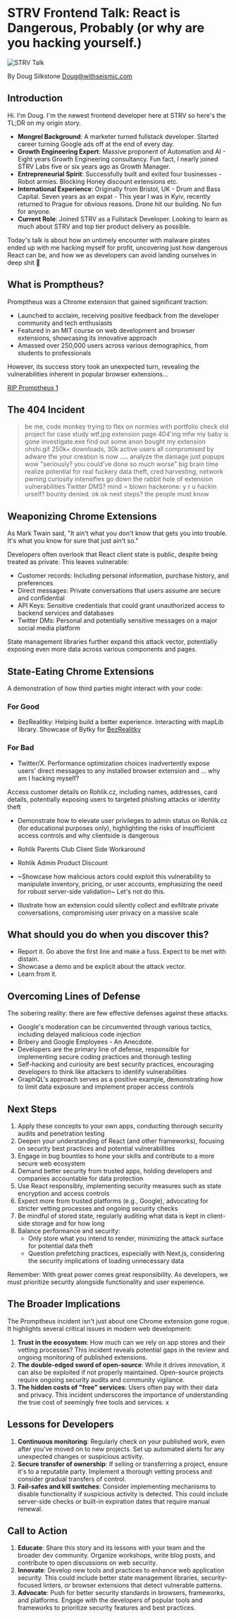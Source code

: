 # STRV Frontend Talk: React is Dangerous, Probably (or why are you hacking yourself.)

![STRV Talk](https://img.shields.io/badge/STRV%20Talk-001-blue)

By Doug Silkstone <Doug@withseismic.com>

## Introduction

Hi. I'm Doug. I'm the newest frontend developer here at STRV so here's the TL;DR on my origin story.

- **Mongrel Background**: A marketer turned fullstack developer. Started career turning Google ads off at the end of every day.
- **Growth Engineering Expert**: Massive proponent of Automation and AI - Eight years Growth Engineering consultancy. Fun fact, I nearly joined STRV Labs five or six years ago as Growth Manager.
- **Entrepreneurial Spirit**: Successfully built and exited four businesses - Robot armies. Blocking Honey discount extensions etc.
- **International Experience**: Originally from Bristol, UK - Drum and Bass Capital. Seven years as an expat - This year I was in Kyiv, recently returned to Prague for obvious reasons. Drone hit our building. No fun for anyone.
- **Current Role**: Joined STRV as a Fullstack Developer. Looking to learn as much about STRV and top tier product delivery as possible.

Today's talk is about how an untimely encounter with malware pirates ended up with me hacking myself for profit, uncovering just how dangerous React can be, and how we as developers can avoid landing ourselves in deep shit :robot:

## What is Promptheus?

Promptheus was a Chrome extension that gained significant traction:

- Launched to acclaim, receiving positive feedback from the developer community and tech enthusiasts
- Featured in an MIT course on web development and browser extensions, showcasing its innovative approach
- Amassed over 250,000 users across various demographics, from students to professionals

However, its success story took an unexpected turn, revealing the vulnerabilities inherent in popular browser extensions...

[RIP Promptheus 1](https://chromewebstore.google.com/detail/promptheus-converse-with/eipjdkbchadnamipponehljdnflolfki)

## The 404 Incident

>be me, code monkey trying to flex on normies with portfolio
>check old project for case study
>wtf.jpg
>extension page 404'ing
>mfw my baby is gone
>investigate.exe
>find out some anon bought my extension
>ohshi.gif
>250k+ downloads, 30k active users
>all compromised by adware
>tfw your creation is now ****....****
>analyze the damage
>just popups wow
>"seriously? you could've done so much worse"
>big brain time
>realize potential for real fuckery
>data theft, cred harvesting, network pwning
>curiosity intensifies
>go down the rabbit hole of extension vulnerabilities
>Twitter DMS? mind = blown
>hackerone: y r u hackin urself? bounty denied.
>ok ok next steps? the people must know

## Weaponizing Chrome Extensions

As Mark Twain said, "It ain't what you don't know that gets you into trouble. It's what you know for sure that just ain't so."

Developers often overlook that React client state is public, despite being treated as private. This leaves vulnerable:

- Customer records: Including personal information, purchase history, and preferences
- Direct messages: Private conversations that users assume are secure and confidential
- API Keys: Sensitive credentials that could grant unauthorized access to backend services and databases
- Twitter DMs: Personal and potentially sensitive messages on a major social media platform

State management libraries further expand this attack vector, potentially exposing even more data across various components and pages.

## State-Eating Chrome Extensions

A demonstration of how third parties might interact with your code:

### For Good

- BezRealitky: Helping build a better experience. Interacting with mapLib library. Showcase of Bytky for [BezRealitky](https://chromewebstore.google.com/detail/bytky-for-bezrealitky/ohdicifmaopdnncfjaghfapkeedalfin)

### For Bad

- Twitter/X. Performance optimization choices inadvertently expose users' direct messages to any installed browser extension and ... why am I hacking myself?

 Access customer details on Rohlik.cz, including names, addresses, card details, potentially exposing users to targeted phishing attacks or identity theft

- Demonstrate how to elevate user privileges to admin status on Rohlik.cz (for educational purposes only), highlighting the risks of insufficient access controls and why clientside is dangerous

- Rohlik Parents Club Client Side Workaround
- Rohlik Admin Product Discount
- ~Showcase how malicious actors could exploit this vulnerability to manipulate inventory, pricing, or user accounts, emphasizing the need for robust server-side validation~ Let's not do this.
- Illustrate how an extension could silently collect and exfiltrate private conversations, compromising user privacy on a massive scale

## What should you do when you discover this?

- Report it. Go above the first line and make a fuss. Expect to be met with distain.
- Showcase a demo and be explicit about the attack vector.
- Learn from it.

## Overcoming Lines of Defense

The sobering reality: there are few effective defenses against these attacks.

- Google's moderation can be circumvented through various tactics, including delayed malicious code injection
- Bribery and Google Employees - An Anecdote.
- Developers are the primary line of defense, responsible for implementing secure coding practices and thorough testing
- Self-hacking and curiosity are best security practices, encouraging developers to think like attackers to identify vulnerabilities
- GraphQL's approach serves as a positive example, demonstrating how to limit data exposure and implement proper access controls

## Next Steps

1. Apply these concepts to your own apps, conducting thorough security audits and penetration testing
2. Deepen your understanding of React (and other frameworks), focusing on security best practices and potential vulnerabilities
3. Engage in bug bounties to hone your skills and contribute to a more secure web ecosystem
4. Demand better security from trusted apps, holding developers and companies accountable for data protection
5. Use React responsibly, implementing security measures such as state encryption and access controls
6. Expect more from trusted platforms (e.g., Google), advocating for stricter vetting processes and ongoing security checks
7. Be mindful of stored state, regularly auditing what data is kept in client-side storage and for how long
8. Balance performance and security:
   - Only store what you intend to render, minimizing the attack surface for potential data theft
   - Question prefetching practices, especially with Next.js, considering the security implications of loading unnecessary data

Remember: With great power comes great responsibility. As developers, we must prioritize security alongside functionality and user experience.

## The Broader Implications

The Promptheus incident isn't just about one Chrome extension gone rogue. It highlights several critical issues in modern web development:

1. **Trust in the ecosystem**: How much can we rely on app stores and their vetting processes? This incident reveals potential gaps in the review and ongoing monitoring of published extensions.
2. **The double-edged sword of open-source**: While it drives innovation, it can also be exploited if not properly maintained. Open-source projects require ongoing security audits and community vigilance.
3. **The hidden costs of "free" services**: Users often pay with their data and privacy. This incident underscores the importance of understanding the true cost of seemingly free tools and services.
x

## Lessons for Developers

1. **Continuous monitoring**: Regularly check on your published work, even after you've moved on to new projects. Set up automated alerts for any unexpected changes or suspicious activity.
2. **Secure transfer of ownership**: If selling or transferring a project, ensure it's to a reputable party. Implement a thorough vetting process and consider gradual transfers of control.
3. **Fail-safes and kill switches**: Consider implementing mechanisms to disable functionality if suspicious activity is detected. This could include server-side checks or built-in expiration dates that require manual renewal.

## Call to Action

1. **Educate**: Share this story and its lessons with your team and the broader dev community. Organize workshops, write blog posts, and contribute to open discussions on web security.
2. **Innovate**: Develop new tools and practices to enhance web application security. This could include better state management libraries, security-focused linters, or browser extensions that detect vulnerable patterns.
3. **Advocate**: Push for better security standards in browsers, frameworks, and platforms. Engage with the developers of popular tools and frameworks to prioritize security features and best practices.
